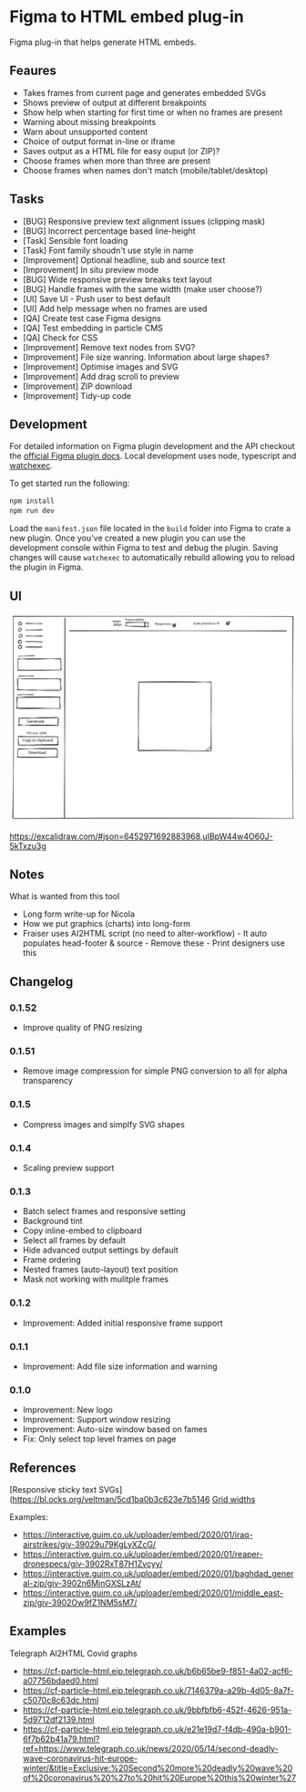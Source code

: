 # Figma to HTML embed plug-in

Figma plug-in that helps generate HTML embeds.

## Feaures

- Takes frames from current page and generates embedded SVGs
- Shows preview of output at different breakpoints
- Show help when starting for first time or when no frames are present
- Warning about missing breakpoints
- Warn about unsupported content
- Choice of output format in-line or iframe
- Saves output as a HTML file for easy ouput (or ZIP)?
- Choose frames when more than three are present
- Choose frames when names don't match (mobile/tablet/desktop)

## Tasks

- [BUG] Responsive preview text alignment issues (clipping mask)
- [BUG] Incorrect percentage based line-height
- [Task] Sensible font loading
- [Task] Font family shoudn't use style in name
- [Improvement] Optional headline, sub and source text
- [Improvement] In situ preview mode
- [BUG] Wide responsive preview breaks text layout
- [BUG] Handle frames with the same width (make user choose?)
- [UI] Save UI - Push user to best default
- [UI] Add help message when no frames are used
- [QA] Create test case Figma designs
- [QA] Test embedding in particle CMS
- [QA] Check for CSS
- [Improvement] Remove text nodes from SVG?
- [Improvement] File size wanring. Information about large shapes?
- [Improvement] Optimise images and SVG
- [Improvement] Add drag scroll to preview
- [Improvement] ZIP download
- [Improvement] Tidy-up code

## Development

For detailed information on Figma plugin development and the API checkout the
[official Figma plugin docs](https://www.figma.com/plugin-docs/intro/). Local
development uses node, typescript and [watchexec](https://github.com/watchexec/watchexec).

To get started run the following:

```bash
npm install
npm run dev
```

Load the `manifest.json` file located in the `build` folder into Figma to crate
a new plugin. Once you've created a new plugin you can use the development console
within Figma to test and debug the plugin. Saving changes will cause `watchexec`
to automatically rebuild allowing you to reload the plugin in Figma.

## UI

![UI drawing](docs/ui-design_v2.svg)

https://excalidraw.com/#json=6452971692883968,uIBpW44w4O60J-5kTxzu3g

## Notes

What is wanted from this tool

- Long form write-up for Nicola
- How we put graphics (charts) into long-form
- Fraiser uses AI2HTML script (no need to alter-workflow) - It auto populates head-footer & source - Remove these - Print designers use this

## Changelog

### 0.1.52

- Improve quality of PNG resizing

### 0.1.51

- Remove image compression for simple PNG conversion to all for alpha transparency

### 0.1.5

- Compress images and simplfy SVG shapes

### 0.1.4

- Scaling preview support

### 0.1.3

- Batch select frames and responsive setting
- Background tint
- Copy inline-embed to clipboard
- Select all frames by default
- Hide advanced output settings by default
- Frame ordering
- Nested frames (auto-layout) text position
- Mask not working with mulitple frames

### 0.1.2

- Improvement: Added initial responsive frame support

### 0.1.1

- Improvement: Add file size information and warning

### 0.1.0

- Improvement: New logo
- Improvement: Support window resizing
- Improvement: Auto-size window based on fames
- Fix: Only select top level frames on page

## References

[Responsive sticky text SVGs](https://bl.ocks.org/veltman/5cd1ba0b3c623e7b5146
[Grid widths](https://docs.google.com/spreadsheets/d/1AxeiLKKsQn7pq6wFKcKsSbAgR44K8CA1cLyBYre64IY/edit?ts=5ebd2636#gid=0)

Examples:

- https://interactive.guim.co.uk/uploader/embed/2020/01/iraq-airstrikes/giv-39029u79KgLyXZcG/
- https://interactive.guim.co.uk/uploader/embed/2020/01/reaper-dronespecs/giv-3902RxT87H1Zvcyy/
- https://interactive.guim.co.uk/uploader/embed/2020/01/baghdad_general-zip/giv-3902n6MjnGXSLzAt/
- https://interactive.guim.co.uk/uploader/embed/2020/01/middle_east-zip/giv-3902Ow9fZ1NM5sM7/

## Examples

Telegraph AI2HTML Covid graphs

- https://cf-particle-html.eip.telegraph.co.uk/b6b65be9-f851-4a02-acf6-a07756bdaed0.html
- https://cf-particle-html.eip.telegraph.co.uk/7146379a-a29b-4d05-8a7f-c5070c8c63dc.html
- https://cf-particle-html.eip.telegraph.co.uk/9bbfbfb6-452f-4626-951a-5d9712df2139.html
- https://cf-particle-html.eip.telegraph.co.uk/e21e19d7-f4db-490a-b901-6f7b62b41a79.html?ref=https://www.telegraph.co.uk/news/2020/05/14/second-deadly-wave-coronavirus-hit-europe-winter/&title=Exclusive:%20Second%20more%20deadly%20wave%20of%20coronavirus%20%27to%20hit%20Europe%20this%20winter%27
